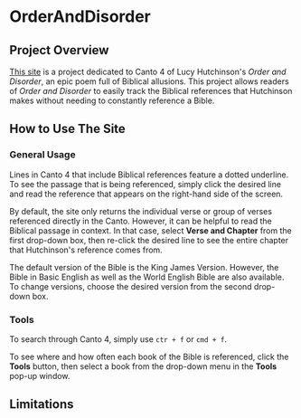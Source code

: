 # OrderAndDisorder

## Project Overview

[This site](https://wars2kk.github.io/OrderAndDisorder) is a project dedicated to Canto 4 of Lucy Hutchinson's *Order and Disorder*, an epic poem full of Biblical allusions. This project allows readers of *Order and Disorder* to easily track the Biblical references that Hutchinson makes without needing to constantly reference a Bible. 

## How to Use The Site

### General Usage

Lines in Canto 4 that include Biblical references feature a dotted underline. To see the passage that is being referenced, simply click the desired line and read the reference that appears on the right-hand side of the screen. 

By default, the site only returns the individual verse or group of verses referenced directly in the Canto. However, it can be helpful to read the Biblical passage in context. In that case, select **Verse and Chapter** from the first drop-down box, then re-click the desired line to see the entire chapter that Hutchinson's reference comes from. 

The default version of the Bible is the King James Version. However, the Bible in Basic English as well as the World English Bible are also available. To change versions, choose the desired version from the second drop-down box. 

### Tools

To search through Canto 4, simply use ``ctr + f`` or ``cmd + f``. 

To see where and how often each book of the Bible is referenced, click the **Tools** button, then select a book from the drop-down menu in the **Tools** pop-up window. 

## Limitations
